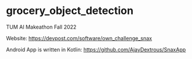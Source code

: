 # grocery_object_detection
TUM AI Makeathon Fall 2022

Website: https://devpost.com/software/own_challenge_snax

Android App is written in Kotlin: https://github.com/AjayDextrous/SnaxApp

